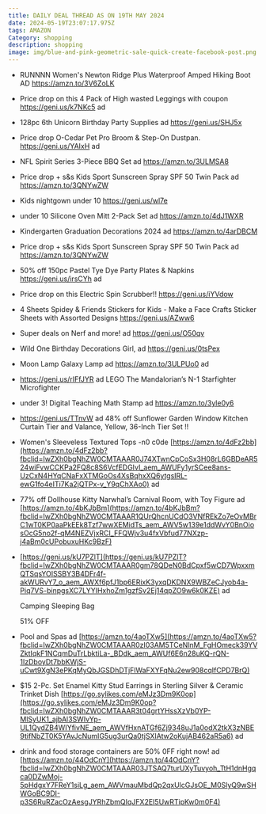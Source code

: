```yaml
---
title: DAILY DEAL THREAD AS ON 19TH MAY 2024
date: 2024-05-19T23:07:17.975Z
tags: AMAZON
Category: shopping
description: shopping
image: img/blue-and-pink-geometric-sale-quick-create-facebook-post.png
---
```

* RUNNNN Women's Newton Ridge Plus Waterproof Amped Hiking Boot AD https://amzn.to/3V6ZoLK
* Price drop on this 4 Pack of High wasted Leggings with coupon https://geni.us/k7NKc5 ad
* 128pc 6th Unicorn Birthday Party Supplies ad https://geni.us/SHJ5x
* Price drop O-Cedar Pet Pro Broom & Step-On Dustpan. https://geni.us/YAIxH ad
* NFL Spirit Series 3-Piece BBQ Set ad https://amzn.to/3ULMSA8
* Price drop + s&s Kids Sport Sunscreen Spray SPF 50 Twin Pack ad https://amzn.to/3QNYwZW
* Kids nightgown under 10 https://geni.us/wl7e
* under 10 Silicone Oven Mitt 2-Pack Set ad https://amzn.to/4dJ1WXR
* Kindergarten Graduation Decorations 2024 ad https://amzn.to/4arDBCM
* Price drop + s&s Kids Sport Sunscreen Spray SPF 50 Twin Pack ad https://amzn.to/3QNYwZW
* 50% off 150pc Pastel Tye Dye Party Plates & Napkins https://geni.us/irsCYh ad
* Price drop on this Electric Spin Scrubber!! https://geni.us/iYVdow
* 4 Sheets Spidey & Friends Stickers for Kids - Make a Face Crafts Sticker Sheets with Assorted Designs https://geni.us/AZww6
* Super deals on Nerf and more!  ad https://geni.us/O50qv
* Wild One Birthday Decorations Girl, ad https://geni.us/0tsPex
* Moon Lamp Galaxy Lamp ad https://amzn.to/3ULPUo0 ad
* https://geni.us/rIFfJYR ad
  LEGO The Mandalorian’s N-1 Starfighter Microfighter
* under 3! Digital Teaching Math Stamp ad https://amzn.to/3yle0y6
* https://geni.us/TTnvW ad
  48% off
  Sunflower Garden Window Kitchen Curtain Tier and Valance, Yellow, 36-Inch Tier Set !!
* <!--StartFragment-->

  Women's Sleeveless Textured Tops -n0 c0de [https://amzn.to/4dFz2bb](https://amzn.to/4dFz2bb?fbclid=IwZXh0bgNhZW0CMTAAAR0J74XTwnCpCoSx3H08rL6GBDeAR524wiFvwCCKPa2FQ8c8S6VcfEDGIvI_aem_AWUFy1yrSCee8ans-UzCxN4HYqCNaFxXTMGoOs4XsBqhxXQ6ytgsIRL-ewG1fo4eITi7Ka2jQTPx-v_Y9qChXAo0) ad

  <!--EndFragment-->
* <!--StartFragment-->

  77% off Dollhouse Kitty Narwhal’s Carnival Room, with Toy Figure ad [https://amzn.to/4bKJbBm](https://amzn.to/4bKJbBm?fbclid=IwZXh0bgNhZW0CMTAAAR1QUrQhcnUCdO3VNfREkZo7eOvMBrC1wT0KP0aaPkEEk8Tzf7wwXEMidTs_aem_AWV5w139e1ddWvY0BnOiosOcG5no2f-qM4NEZVjxRCI_FFQWjv3u4fxVbfud77NXzp-j4aBm0cUPobuxuHKc9BzF)

  <!--EndFragment-->
* <!--StartFragment-->

  [https://geni.us/kU7PZlT](https://geni.us/kU7PZlT?fbclid=IwZXh0bgNhZW0CMTAAAR0gm78QDeN0BdCpxf5wCD7WpxxmQTSqsYOISSBY3B4DFr4f-akWURvY7_o_aem_AWXf6pfJ1bp6ERixK3yxqDKDNX9WBZeCJyob4a-Piq7VS-binpgsXC7LYYIHxhoZm1gzfSv2Ej14qpZO9w6k0KZE) ad

  Camping Sleeping Bag

  51% OFF

  <!--EndFragment-->
* <!--StartFragment-->

  Pool and Spas ad [https://amzn.to/4aoTXw5](https://amzn.to/4aoTXw5?fbclid=IwZXh0bgNhZW0CMTAAAR0zI03AM5TCeNlnM_FgHOmeck39YVZktIqkF1NCqmDuTrLbktiLa-_BDdk_aem_AWUf6E6n28uKQ-rQN-1IzDboyDt7bbKWjS-uCwt9XgN3ePKqMyQbJGSDhDTjFlWaFXYFqNu2ew908cqIfCPD7BrQ)

  <!--EndFragment-->
* <!--StartFragment-->

  $15 2-Pc. Set Enamel Kitty Stud Earrings in Sterling Silver & Ceramic Trinket Dish [https://go.sylikes.com/eMJz3Dm9K0op](https://go.sylikes.com/eMJz3Dm9K0op?fbclid=IwZXh0bgNhZW0CMTAAAR3t04grtYHssXzVb0YP-MlSyUK1_ajbAl3SWIvYp-UL1QydZB4WIYfivNE_aem_AWVfHxnATGf6Zj9348uJ1a0odX2tkX3zNBE9tifNbZT0K5YAvJcNumIG5ug3urQa0tjSXIAtw2oKujAB462aR5a6) ad

  <!--EndFragment-->
* <!--StartFragment-->

  drink and food storage containers are 50% 0FF right now! ad [https://amzn.to/44OdCnY](https://amzn.to/44OdCnY?fbclid=IwZXh0bgNhZW0CMTAAAR03JTSAQ7turUXyTuvyoh_TtH1dnHgqca0DZwMoj-5pHdgxY7FReY1siLg_aem_AWVmauMbdQp2qxUlcGJsOE_M0SlyQ9wSHWGoBC9DI-p3S6RuRZacOzAesgJYRhZbmQIqJFX2EI5UwRTipKw0m0F4)

  <!--EndFragment-->